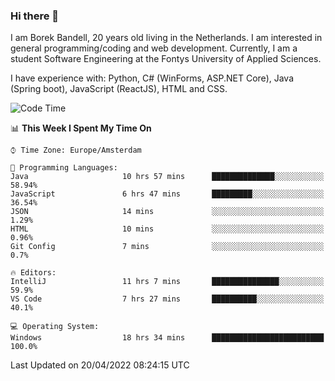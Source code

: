 ### Hi there 👋

I am Borek Bandell, 20 years old living in the Netherlands. I am interested in general programming/coding and web development. Currently, I am a student Software Engineering at the Fontys University of Applied Sciences.

I have experience with: Python, C# (WinForms, ASP.NET Core), Java (Spring boot), JavaScript (ReactJS), HTML and CSS.

<!--START_SECTION:waka-->
![Code Time](http://img.shields.io/badge/Code%20Time-95%20hrs%2035%20mins-blue)

📊 **This Week I Spent My Time On** 

```text
⌚︎ Time Zone: Europe/Amsterdam

💬 Programming Languages: 
Java                     10 hrs 57 mins      ██████████████░░░░░░░░░░░   58.94% 
JavaScript               6 hrs 47 mins       █████████░░░░░░░░░░░░░░░░   36.54% 
JSON                     14 mins             ░░░░░░░░░░░░░░░░░░░░░░░░░   1.29% 
HTML                     10 mins             ░░░░░░░░░░░░░░░░░░░░░░░░░   0.96% 
Git Config               7 mins              ░░░░░░░░░░░░░░░░░░░░░░░░░   0.7%

🔥 Editors: 
IntelliJ                 11 hrs 7 mins       ███████████████░░░░░░░░░░   59.9% 
VS Code                  7 hrs 27 mins       ██████████░░░░░░░░░░░░░░░   40.1%

💻 Operating System: 
Windows                  18 hrs 34 mins      █████████████████████████   100.0%

```


 Last Updated on 20/04/2022 08:24:15 UTC
<!--END_SECTION:waka-->

<!--**tcBorek2002/tcBorek2002** is a ✨ _special_ ✨ repository because its `README.md` (this file) appears on your GitHub profile.

Here are some ideas to get you started:

- 🔭 I’m currently working on ...
- 🌱 I’m currently learning ...
- 👯 I’m looking to collaborate on ...
- 🤔 I’m looking for help with ...
- 💬 Ask me about ...
- 📫 How to reach me: ...
- 😄 Pronouns: ...
- ⚡ Fun fact: ...
-->

